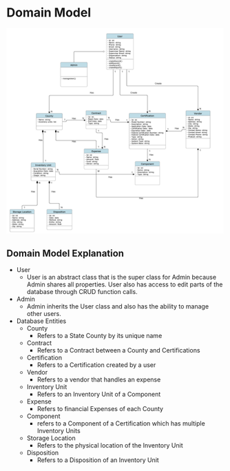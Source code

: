 # Domain Model
![DomainModelDiagram](../AuxiliaryFiles/Documents/DomainModelDiagram.png)
## Domain Model Explanation
- User
  - User is an abstract class that is the super class for Admin because Admin shares all properties. User also has access to edit parts of the database through CRUD function calls. 
- Admin
  - Admin inherits the User class and also has the ability to manage other users.
- Database Entities
  - County
    - Refers to a State County by its unique name
  - Contract
    - Refers to a Contract between a County and Certifications
  - Certification
    - Refers to a Certification created by a user
  - Vendor
    - Refers to a vendor that handles an expense
  - Inventory Unit
    - Refers to an Inventory Unit of a Component
  - Expense
    - Refers to financial Expenses of each County
  - Component
    - refers to a Component of a Certification which has multiple Inventory Units
  - Storage Location
    - Refers to the physical location of the Inventory Unit
  - Disposition
    - Refers to a Disposition of an Inventory Unit
